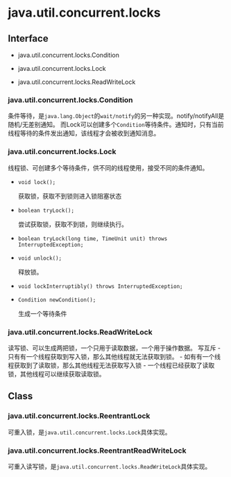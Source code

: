 # java.util.concurrent.locks

## Interface

- java.util.concurrent.locks.Condition

- java.util.concurrent.locks.Lock

- java.util.concurrent.locks.ReadWriteLock

### java.util.concurrent.locks.Condition
条件等待，是`java.lang.Object`的`wait/notify`的另一种实现。notify/notifyAll是随机/无差别通知。
而Lock可以创建多个`Condition`等待条件。通知时，只有当前线程等待的条件发出通知，该线程才会被收到通知消息。

### java.util.concurrent.locks.Lock
线程锁、可创建多个等待条件，供不同的线程使用，接受不同的条件通知。

- `void lock();`

    获取锁，获取不到锁则进入锁阻塞状态

- `boolean tryLock();`

    尝试获取锁，获取不到锁，则继续执行。

- `boolean tryLock(long time, TimeUnit unit) throws InterruptedException;`
    
    

- `void unlock();`

    释放锁。

- `void lockInterruptibly() throws InterruptedException;`

- `Condition newCondition();`

    生成一个等待条件

### java.util.concurrent.locks.ReadWriteLock
读写锁、可以生成两把锁，一个只用于读取数据，一个用于操作数据。
写互斥
    - 只有有一个线程获取到写入锁，那么其他线程就无法获取到锁。
    - 如有有一个线程获取到了读取锁，那么其他线程无法获取写入锁
    - 一个线程已经获取了读取锁，其他线程可以继续获取读取锁。
   
## Class

### java.util.concurrent.locks.ReentrantLock
可重入锁，是`java.util.concurrent.locks.Lock`具体实现。


### java.util.concurrent.locks.ReentrantReadWriteLock
可重入读写锁，是`java.util.concurrent.locks.ReadWriteLock`具体实现。





